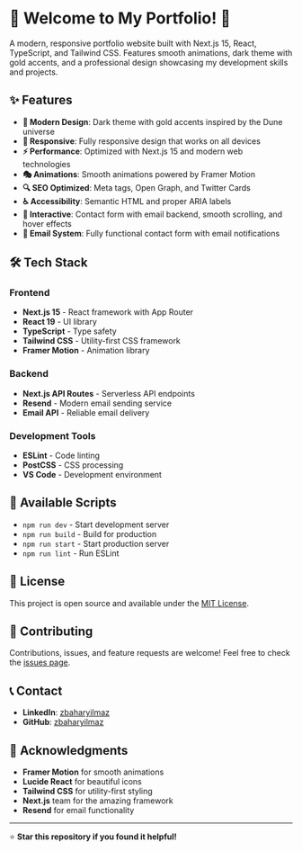 # 🌟 Welcome to My Portfolio! 🌟

A modern, responsive portfolio website built with Next.js 15, React, TypeScript, and Tailwind CSS. Features smooth animations, dark theme with gold accents, and a professional design showcasing my development skills and projects.

## ✨ Features

- **🎨 Modern Design**: Dark theme with gold accents inspired by the Dune universe
- **📱 Responsive**: Fully responsive design that works on all devices
- **⚡ Performance**: Optimized with Next.js 15 and modern web technologies
- **🎭 Animations**: Smooth animations powered by Framer Motion
- **🔍 SEO Optimized**: Meta tags, Open Graph, and Twitter Cards
- **♿ Accessibility**: Semantic HTML and proper ARIA labels
- **🎯 Interactive**: Contact form with email backend, smooth scrolling, and hover effects
- **📧 Email System**: Fully functional contact form with email notifications

## 🛠️ Tech Stack

### Frontend

- **Next.js 15** - React framework with App Router
- **React 19** - UI library
- **TypeScript** - Type safety
- **Tailwind CSS** - Utility-first CSS framework
- **Framer Motion** - Animation library

### Backend

- **Next.js API Routes** - Serverless API endpoints
- **Resend** - Modern email sending service
- **Email API** - Reliable email delivery

### Development Tools

- **ESLint** - Code linting
- **PostCSS** - CSS processing
- **VS Code** - Development environment

## 🔧 Available Scripts

- `npm run dev` - Start development server
- `npm run build` - Build for production
- `npm run start` - Start production server
- `npm run lint` - Run ESLint

## 📄 License

This project is open source and available under the [MIT License](LICENSE).

## 🤝 Contributing

Contributions, issues, and feature requests are welcome! Feel free to check the [issues page](https://github.com/zbaharyilmaz/bahar-portfolio/issues).

## 📞 Contact

- **LinkedIn**: [zbaharyilmaz](https://www.linkedin.com/in/zbaharyilmaz/)
- **GitHub**: [zbaharyilmaz](https://github.com/zbaharyilmaz)

## 🙏 Acknowledgments

- **Framer Motion** for smooth animations
- **Lucide React** for beautiful icons
- **Tailwind CSS** for utility-first styling
- **Next.js** team for the amazing framework
- **Resend** for email functionality

---

⭐ **Star this repository if you found it helpful!**
